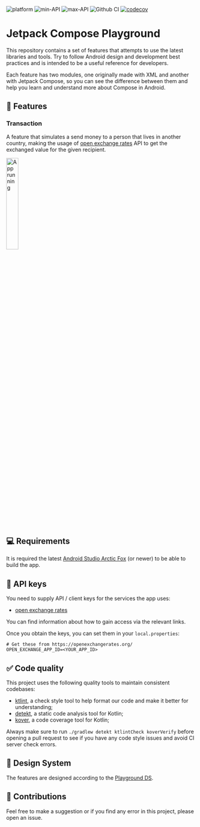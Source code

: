 ![platform](https://shields.io/badge/platform-android-green.svg)
![min-API](https://shields.io/badge/min--API-23-brightgreen.svg)
![max-API](https://shields.io/badge/max--API-31-brightgreen.svg)
![Github CI](https://github.com/osugikoji/compose-playground/actions/workflows/main-ci.yml/badge.svg)
[![codecov](https://codecov.io/gh/osugikoji/compose-playground/branch/master/graph/badge.svg?token=17JWGHTBJ1)](https://codecov.io/gh/osugikoji/compose-playground)

# Jetpack Compose Playground

This repository contains a set of features that attempts to use the latest libraries and tools. Try to follow Android design and development best practices and is intended to be a useful reference for developers.

Each feature has two modules, one originally made with XML and another with Jetpack Compose, so you can see the difference between them and help you learn and understand more about Compose in Android.

## 🧬 Features

### Transaction

A feature that simulates a send money to a person that lives in another country, making the usage of [open exchange rates](https://openexchangerates.org/) API to get the exchanged value for the given recipient.

<img src="showcase.gif" alt="App running" width="25%" height="25%" />

## 💻 Requirements

It is required the latest [Android Studio Arctic Fox](https://developer.android.com/studio) (or newer) to be able to build the app.

## 🔑 API keys

You need to supply API / client keys for the services the app uses:

- [open exchange rates](https://openexchangerates.org/)

You can find information about how to gain access via the relevant links.

Once you obtain the keys, you can set them in your `local.properties`:

```
# Get these from https://openexchangerates.org/
OPEN_EXCHANGE_APP_ID=<YOUR_APP_ID>
```

## ✅ Code quality

This project uses the following quality tools to maintain consistent codebases:

- [ktlint](https://github.com/pinterest/ktlint), a check style tool to help format our code and make it better for understanding;
- [detekt](https://github.com/detekt/detekt), a static code analysis tool for Kotlin;
- [kover](https://github.com/Kotlin/kotlinx-kover), a code coverage tool for Kotlin;

Always make sure to run `./gradlew detekt ktlintCheck koverVerify` before opening a pull request to see if you have any code style issues and avoid CI server check errors.

## 🎨 Design System

The features are designed according to the [Playground DS](https://www.figma.com/file/gxsSq4J4iEXazXogeDu5CC/Playground-DS?node-id=0%3A1).

## 🤝 Contributions

Feel free to make a suggestion or if you find any error in this project, please open an issue.